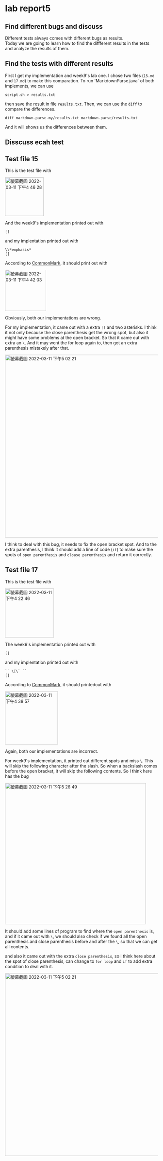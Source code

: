# lab report5
## Find different bugs and discuss

Different tests always comes with different bugs as results.\
Today we are going to learn how to find the diffferent results in the tests and analyze the results of them.

## Find the tests with different results

First I get my implementation and week9's lab one. I chose two files (`15.md` and `17.md`) to make this comparation. To run 'MarkdownParse.java` of both implements, we can use
```
script.sh > results.txt
```
then save the result in file `results.txt`. Then, we can use the `diff` to compare the differences. 
```
diff markdown-parse-my/results.txt markdown-parse/results.txt 
```
And it will shows us the differences between them.


## Disscuss ecah test

## Test file 15

This is the test file with

<img width="127" alt="螢幕截圖 2022-03-11 下午4 46 28" src="https://user-images.githubusercontent.com/97696711/157996285-47cd64b5-5a5f-430d-babc-2c413f59c3c2.png">

And the week9's implementation printed out with 

```
[]
```

and my implentation printed out with 

```
\\*emphasis*
[]
```

According to [CommonMark](https://spec.commonmark.org/dingus/), it should print out with

<img width="135" alt="螢幕截圖 2022-03-11 下午4 42 03" src="https://user-images.githubusercontent.com/97696711/157996013-2e94d4ce-af2e-49b5-affd-3f7ce6dc604d.png">


Obviously, both our implementations are wrong.


For my implementation, it came out with a extra `[]` and two asterisks. I think it not only because the close parenthesis get the wrong spot, but also it might have some problems at the open bracket. So that it came out with extra an `\`. And it may went the for loop again to, then got an extra parenthesis mistakely after that.

<img width="600" alt="螢幕截圖 2022-03-11 下午5 02 21" src="https://user-images.githubusercontent.com/97696711/157997062-d0d194a4-1db4-40eb-9b2a-7c02673b94a1.png">

I think to deal with this bug, it needs to fix the open bracket spot. And to the extra parenthesis, I think it should add a line of code (`if`) to make sure the spots of `open parenthesis` and `cloase parenthesis` and return it correctly.


## Test file 17

This is the test file with

<img width="161" alt="螢幕截圖 2022-03-11 下午4 22 46" src="https://user-images.githubusercontent.com/97696711/157995080-e9c8f619-89f7-43da-b54c-5e48cad3c687.png">

The week9's implementation printed out with 

```
[]
```

and my implentation printed out with 

```
`` \[\` ``
[]
```

According to [CommonMark](https://spec.commonmark.org/dingus/), it should printedout with


<img width="174" alt="螢幕截圖 2022-03-11 下午4 38 57" src="https://user-images.githubusercontent.com/97696711/157995867-dc3e57aa-b049-490d-8674-5387251caaad.png">

Again, both our implementations are incorrect.


For week9's implementation, it printed out different spots and miss `\`. This will skip the following character after the slash. So when a backslash comes before the open bracket, it will skip the following contents. So I think here has the bug

<img width="464" alt="螢幕截圖 2022-03-11 下午5 26 49" src="https://user-images.githubusercontent.com/97696711/157998138-e0ab71a6-2d96-47b7-a413-64e0d895676c.png">

It should add some lines of program to find where the `open parenthesis` is, and if it came out with `\`, we should also check if we found all the open parenthesis and close parenthesis before and after the `\`, so that we can get all contents.

and also it came out with the extra `close parenthesis`, so I think here about the spot of close parenthesis, can change to `for loop` and `if` to add extra condition to deal with it.

<img width="600" alt="螢幕截圖 2022-03-11 下午5 02 21" src="https://user-images.githubusercontent.com/97696711/157998412-b7dfe9e6-a4df-40cf-8c0a-26430c62ebb2.png">

